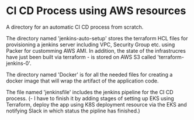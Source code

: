 # CI CD Process using AWS resources

A directory for an automatic CI CD process from scratch.

The directory named 'jenkins-auto-setup' stores the terraform HCL files for provisioning a jenkins server including VPC, Security Group etc. using Packer for customming AWS AMI.
In addition, the state of the infrastrucres have just been built via terraform - is stored on AWS S3 called 'terraform-jenkins-0'.

The directory named 'Docker' is for all the needed files for creating a docker image that will wrap the artifact of the application code.

The file named 'jenkinsfile' includes the jenkins pipeline for the CI CD process. 
(- I have to finish it by adding stages of setting up EKS using Terraform, deploy the app using K8S deployment resource via the EKS and notifying Slack in which status the pipline has finished.)
